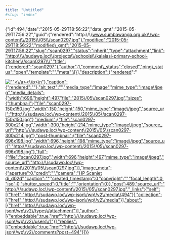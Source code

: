 ```yaml
---
title: "Untitled"
#slug: "index"
---
```


{"id":494,"date":"2015-05-29T18:56:22","date\_gmt":"2015-05-29T17:56:22","guid":{"rendered":"http:\\/\\/www.sumbawanga.org.uk\\/wp-content\\/2015\\/05\\/scan0297.jpg"},"modified":"2015-05-29T18:56:22","modified\_gmt":"2015-05-29T17:56:22","slug":"scan0297","status":"inherit","type":"attachment","link":"http:\\/\\/sudawp.loc\\/projects\\/schools\\/kalalasi-primary-school-kitchen\\/scan0297\\/","title":{"rendered":"scan0297"},"author":1,"comment\_status":"closed","ping\_status":"open","template":"","meta":\[\],"description":{"rendered":"

[![\"\"](\"http:\/\/sudawp.loc\/wp-content\/2015\/05\/scan0297-300x214.jpg\")<\\/a><\\/p>\\n"},"caption":{"rendered":""},"alt\_text":"","media\_type":"image","mime\_type":"image\\/jpeg","media\_details":{"width":696,"height":497,"file":"2015\\/05\\/scan0297.jpg","sizes":{"thumbnail":{"file":"scan0297-150x150.jpg","width":150,"height":150,"mime\_type":"image\\/jpeg","source\_url":"http:\\/\\/sudawp.loc\\/wp-content\\/2015\\/05\\/scan0297-150x150.jpg"},"medium":{"file":"scan0297-300x214.jpg","width":300,"height":214,"mime\_type":"image\\/jpeg","source\_url":"http:\\/\\/sudawp.loc\\/wp-content\\/2015\\/05\\/scan0297-300x214.jpg"},"post-thumbnail":{"file":"scan0297-696x198.jpg","width":696,"height":198,"mime\_type":"image\\/jpeg","source\_url":"http:\\/\\/sudawp.loc\\/wp-content\\/2015\\/05\\/scan0297-696x198.jpg"},"full":{"file":"scan0297.jpg","width":696,"height":497,"mime\_type":"image\\/jpeg","source\_url":"http:\\/\\/sudawp.loc\\/wp-content\\/2015\\/05\\/scan0297.jpg"}},"image\_meta":{"aperture":0,"credit":"","camera":"HP Scanjet dj\_d02d","caption":"","created\_timestamp":0,"copyright":"","focal\_length":0,"iso":0,"shutter\_speed":0,"title":"","orientation":0}},"post":489,"source\_url":"http:\\/\\/sudawp.loc\\/wp-content\\/2015\\/05\\/scan0297.jpg","\_links":{"self":\[{"href":"http:\\/\\/sudawp.loc\\/wp-json\\/wp\\/v2\\/media\\/494"}\],"collection":\[{"href":"http:\\/\\/sudawp.loc\\/wp-json\\/wp\\/v2\\/media"}\],"about":\[{"href":"http:\\/\\/sudawp.loc\\/wp-json\\/wp\\/v2\\/types\\/attachment"}\],"author":\[{"embeddable":true,"href":"http:\\/\\/sudawp.loc\\/wp-json\\/wp\\/v2\\/users\\/1"}\],"replies":\[{"embeddable":true,"href":"http:\\/\\/sudawp.loc\\/wp-json\\/wp\\/v2\\/comments?post=494"}\]}}](http:\/\/sudawp.loc\/wp-content\/2015\/05\/scan0297.jpg)